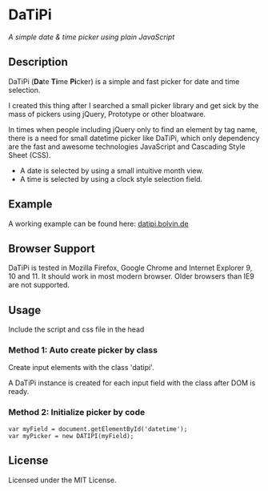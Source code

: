 DaTiPi
==================

*A simple date & time picker using plain JavaScript*

## Description
DaTiPi (**Da**te **Ti**me **Pi**cker) is a simple and fast picker for date and time selection.

I created this thing after I searched a small picker library and get sick by the mass of pickers using jQuery, Prototype or other bloatware.

In times when people including jQuery only to find an element by tag name, there is a need for small datetime picker like DaTiPi, which only dependency are the fast and awesome technologies JavaScript and Cascading Style Sheet (CSS).

* A date is selected by using a small intuitive month view.
* A time is selected by using a clock style selection field.

## Example ##
A working example can be found here: [datipi.bolvin.de](http://datipi.bolvin.de)

## Browser Support ##
DaTiPi is tested in Mozilla Firefox, Google Chrome and Internet Explorer 9, 10 and 11.
It should work in most modern browser. Older browsers than IE9 are not supported.

## Usage
Include the script and css file in the head

### Method 1: Auto create picker by class ###
Create input elements with the class 'datipi'.

A DaTiPi instance is created for each input field with the class after DOM is ready.

### Method 2: Initialize picker by code ###
    var myField = document.getElementById('datetime');
    var myPicker = new DATIPI(myField);

## License

Licensed under the MIT License.
